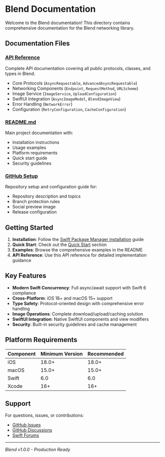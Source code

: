 # Blend Documentation

Welcome to the Blend documentation! This directory contains comprehensive documentation for the Blend networking library.

## Documentation Files

### [API Reference](./API_REFERENCE.md)
Complete API documentation covering all public protocols, classes, and types in Blend.

- Core Protocols (`AsyncRequestable`, `AdvancedAsyncRequestable`)
- Networking Components (`Endpoint`, `RequestMethod`, `URLScheme`)
- Image Service (`ImageService`, `UploadConfiguration`)
- SwiftUI Integration (`AsyncImageModel`, `BlendImageView`)
- Error Handling (`NetworkError`)
- Configuration (`RetryConfiguration`, `CacheConfiguration`)

### [README.md](../README.md)
Main project documentation with:
- Installation instructions
- Usage examples
- Platform requirements
- Quick start guide
- Security guidelines

### [GitHub Setup](../.github/GITHUB_SETUP.md)
Repository setup and configuration guide for:
- Repository description and topics
- Branch protection rules
- Social preview image
- Release configuration

## Getting Started

1. **Installation**: Follow the [Swift Package Manager installation](../README.md#installation) guide
2. **Quick Start**: Check out the [Quick Start](../README.md#quick-start) section
3. **Examples**: Browse the comprehensive examples in the README
4. **API Reference**: Use this API reference for detailed implementation guidance

## Key Features

- **Modern Swift Concurrency**: Full async/await support with Swift 6 compliance
- **Cross-Platform**: iOS 18+ and macOS 15+ support
- **Type Safety**: Protocol-oriented design with comprehensive error handling
- **Image Operations**: Complete download/upload/caching solution
- **SwiftUI Integration**: Native SwiftUI components and view modifiers
- **Security**: Built-in security guidelines and cache management

## Platform Requirements

| Component | Minimum Version | Recommended |
|-----------|----------------|-------------|
| iOS | 18.0+ | 18.0+ |
| macOS | 15.0+ | 15.0+ |
| Swift | 6.0 | 6.0 |
| Xcode | 16+ | 16+ |

## Support

For questions, issues, or contributions:
- [GitHub Issues](https://github.com/convenience-init/Blend/issues)
- [GitHub Discussions](https://github.com/convenience-init/Blend/discussions)
- [Swift Forums](https://forums.swift.org)

---

*Blend v1.0.0 - Production Ready*